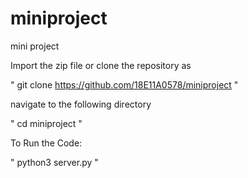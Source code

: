 # miniproject
mini project

Import the zip file or clone the repository as 

" git clone https://github.com/18E11A0578/miniproject "




navigate to the following directory

" cd miniproject "




To Run the Code:

" python3 server.py "
